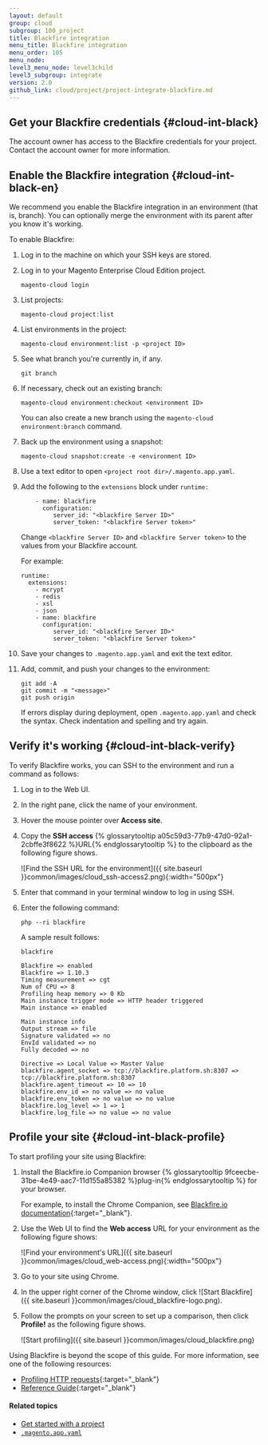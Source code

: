 ```yaml
---
layout: default
group: cloud
subgroup: 100_project
title: Blackfire integration
menu_title: Blackfire integration
menu_order: 105
menu_node: 
level3_menu_node: level3child
level3_subgroup: integrate
version: 2.0
github_link: cloud/project/project-integrate-blackfire.md
---
```


## Get your Blackfire credentials {#cloud-int-black}
The account owner has access to the Blackfire credentials for your project. Contact the account owner for more information.

## Enable the Blackfire integration {#cloud-int-black-en}
We recommend you enable the Blackfire integration in an environment (that is, branch). You can optionally merge the environment with its parent after you know it's working.

To enable Blackfire:

1.	Log in to the machine on which your SSH keys are stored.
1.	Log in to your Magento Enterprise Cloud Edition project.

		magento-cloud login
2.	List projects:

		magento-cloud project:list
3.	List environments in the project:

		magento-cloud environment:list -p <project ID>
4.	See what branch you're currently in, if any.

		git branch
5.	If necessary, check out an existing branch:

		magento-cloud environment:checkout <environment ID>

	You can also create a new branch using the `magento-cloud environment:branch` command.
6.	Back up the environment using a snapshot:

		magento-cloud snapshot:create -e <environment ID>
6.	Use a text editor to open `<project root dir>/.magento.app.yaml`.
7.	Add the following to the `extensions` block under `runtime:`

		    - name: blackfire
		      configuration:
		         server_id: "<blackfire Server ID>"
		         server_token: "<blackfire Server token>"

	Change `<blackfire Server ID>` and `<blackfire Server token>` to the values from your Blackfire account.

	For example:

		runtime:
    	  extensions:
    	    - mcrypt
		    - redis
		    - xsl
		    - json
		    - name: blackfire
		      configuration:
		         server_id: "<blackfire Server ID>"
		         server_token: "<blackfire Server token>"
8.	Save your changes to `.magento.app.yaml` and exit the text editor.
9.	Add, commit, and push your changes to the environment:

		git add -A
		git commit -m "<message>"
		git push origin

	If errors display during deployment, open `.magento.app.yaml` and check the syntax. Check indentation and spelling and try again.

## Verify it's working {#cloud-int-black-verify}
To verify Blackfire works, you can SSH to the environment and run a command as follows:

1.	Log in to the Web UI.
2.	In the right pane, click the name of your environment.
3. 	Hover the mouse pointer over **Access site**.
4.	Copy the **SSH access** {% glossarytooltip a05c59d3-77b9-47d0-92a1-2cbffe3f8622 %}URL{% endglossarytooltip %} to the clipboard as the following figure shows.

	![Find the SSH URL for the environment]({{ site.baseurl }}common/images/cloud_ssh-access2.png){:width="500px"}
5.	Enter that command in your terminal window to log in using SSH.
6.	Enter the following command:

		php --ri blackfire

	A sample result follows:

		blackfire

		Blackfire => enabled
		Blackfire => 1.10.3
		Timing measurement => cgt
		Num of CPU => 8
		Profiling heap memory => 0 Kb
		Main instance trigger mode => HTTP header triggered
		Main instance => enabled

        Main instance info
		Output stream => file
		Signature validated => no
		EnvId validated => no
		Fully decoded => no

		Directive => Local Value => Master Value
		blackfire.agent_socket => tcp://blackfire.platform.sh:8307 => tcp://blackfire.platform.sh:8307
		blackfire.agent_timeout => 10 => 10
		blackfire.env_id => no value => no value
		blackfire.env_token => no value => no value
		blackfire.log_level => 1 => 1
		blackfire.log_file => no value => no value

## Profile your site {#cloud-int-black-profile}
To start profiling your site using Blackfire:

1.	Install the Blackfire.io Companion browser {% glossarytooltip 9fceecbe-31be-4e49-aac7-11d155a85382 %}plug-in{% endglossarytooltip %} for your browser.

	For example, to install the Chrome Companion, see [Blackfire.io documentation](https://blackfire.io/docs/integrations/chrome){:target="_blank"}.
2.	Use the Web UI to find the **Web access** URL for your environment as the following figure shows:

	![Find your environment's URL]({{ site.baseurl }}common/images/cloud_web-access.png){:width="500px"}
2.	Go to your site using Chrome.
3.	In the upper right corner of the Chrome window, click ![Start Blackfire]({{ site.baseurl }}common/images/cloud_blackfire-logo.png).
4.	Follow the prompts on your screen to set up a comparison, then click **Profile!** as the following figure shows.

	![Start profiling]({{ site.baseurl }}common/images/cloud_blackfire.png)

Using Blackfire is beyond the scope of this guide. For more information, see one of the following resources:

*	[Profiling HTTP requests](https://blackfire.io/docs/cookbooks/profiling-http){:target="_blank"}
*	[Reference Guide](https://blackfire.io/docs/reference-guide/index){:target="_blank"}

#### Related topics
*	[Get started with a project]({{page.baseurl}}cloud/project/project-start.html)
*	[`.magento.app.yaml`]({{page.baseurl}}cloud/project/project-conf-files_magento-app.html)
